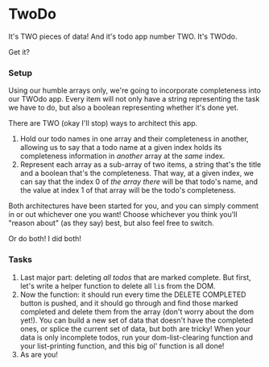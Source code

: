 # TwoDo

It's TWO pieces of data! And it's todo app number TWO. It's TWOdo.

Get it?


### Setup

Using our humble arrays only, we're going to incorporate completeness into our TWOdo app. Every item will not only have a string representing the task we have to do, but also a boolean representing whether it's done yet.

There are TWO (okay I'll stop) ways to architect this app.

1. Hold our todo names in one array and their completeness in another, allowing us to say that a todo name at a given index holds its completeness information in *another* array at the *same* index.
2. Represent each array as a sub-array of two items, a string that's the title and a boolean that's the completeness. That way, at a given index, we can say that the index 0 of *the array there* will be that todo's name, and the value at index 1 of that array will be the todo's completeness.

Both architectures have been started for you, and you can simply comment in or out whichever one you want! Choose whichever you think you'll "reason about" (as they say) best, but also feel free to switch.

Or do both! I did both!


### Tasks

<!-- 1. Write a function to print a given todo to the dom. You've done this before! -->
<!-- 1. Write a function to print every todo individually, using the function you just made. Now, you'll want to pass the todo's *name*. If you're using sub-arrays, that means you'll have to pass in not the `todo`, but the todo's name value, which should be its first (0th) index. Be careful! -->
<!-- 1. Now that you've written them, call your list-printing function, maybe up there right after your arrays. If you did it right, on load your page should list the todos we started with! -->
<!-- 1. Write a little helper function that adds a todo to your array(s). You'll need to push into both arrays if you're going with a dual-array setup, or push in a sub-array, depending on your setup. -->
<!-- 1. Write the equivalent helper function to *remove* one item from the array(s). -->
<!-- 1. Now let's write a function to add to our list, complete with an event listener to run it when our add function is run. Grab the user's input and add it to your data and to the dom! -->
<!-- 1. Let's write some new helper functions for our mark complete feature. The first takes in a number and marks the matching todo complete in our data. -->
<!-- 1. Now write a helper function that, given a number, marks the equivalent `li` complete. I recommend a line through the text, but apply any other or additional css you want. There area few ways to use the number you're given to find the `li` you want to mark; I recommend an `nth-child()` selector. -->
<!-- 1. Given those helper functions (and try using them in the console to see if they work!), let's write our user-facing function for marking complete. It should run whenever the user hits the MARK COMPLETE function (so... an event listener!), and the function should grab the user's input and pass it to your two helper functions. Don't forget to adjust for index vs number, as our data is 0-based, but we should no longer expect our users to think that way! -->
1. Last major part: deleting *all todos* that are marked complete. But first, let's write a helper function to delete all `li`s from the DOM.
1. Now the function: it should run every time the DELETE COMPLETED button is pushed, and it should go through and find those marked completed and delete them from the array (don't worry about the dom yet!). You can build a new set of data that doesn't have the completed ones, or splice the current set of data, but both are tricky! When your data is only incomplete todos, run your dom-list-clearing function and your list-printing function, and this big ol' function is all done!
1. As are you!